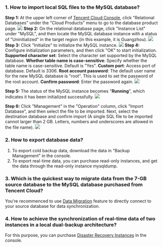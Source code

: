 ### 1. How to import local SQL files to the MySQL database?

**Step 1:** At the upper left corner of [Tencent Cloud Console](https://console.cloud.tencent.com/), click "Relational Databases" under the "Cloud Products" menu to go to the database product page.
![](https://main.qcloudimg.com/raw/0af4db8715dff80562105f951fece9fb.png)
**Step 2:** On the relational database page, click "Instance List" under "MySQL", and then locate the MySQL database instance with a status of "Uninitialized" in the target region (in this example, it is Guangzhou). 
![](https://main.qcloudimg.com/raw/a69b73d296fc74cec0c96c4e680caa66.png)
**Step 3:** Click "Initialize" to initialize the MySQL instance.
![](https://main.qcloudimg.com/raw/945a4e69bef68eb706a520d4cbac13cf.png)
**Step 4:** Configure initialization parameters, and then click "OK" to start initialization.
**Supported character set**: Select the character set supported by the MySQL database.
**Whether table name is case-sensitive**: Specify whether the table name is case-sensitive. Default is "Yes".
**Custom port**: Access port of database. Default is 3306.
**Root account password**: The default user name for the new MySQL database is "root". This is used to set the password of the root account.
**Confirm password**: Enter the password again.
![](https://main.qcloudimg.com/raw/8de4fc73cbc1e50f76546616958c24d0.png)

**Step 5:** The status of the MySQL instance becomes "**Running**", which indicates it has been initialized successfully.
![](https://main.qcloudimg.com/raw/4ec53b759f51cdb63edc3dc7c83faa3e.png)

**Step 6:** Click "Management" in the "Operation" column, click "Import Database", and then select the file to be imported. Next, select the destination database and confirm import (A single SQL file to be imported cannot larger than 2 GB. Letters, numbers and underscores are allowed in the file name).
![](//mc.qcloudimg.com/static/img/5cf4795c885ea7a699dcf5b94a4a725e/image.png)

### 2. How to export database data?
1. To export cold backup data, download the data in "Backup Management" in the console.
2. To export real-time data, you can purchase read-only instances, and get the data through the read-only instance mysqldump.

### 3. Which is the quickest way to migrate data from the 7-GB source database to the MySQL database purchased from Tencent Cloud?
You're recommenced to use [Data Migration](https://cloud.tencent.com/document/product/571/8710) feature to directly connect to your source database for data synchronization.

### 4. How to achieve the synchronization of real-time data of two instances in a local dual-backup architecture?
For this purpose, you can purchase [Disaster Recovery Instances](https://intl.cloud.tencent.com/document/product/236/7272) in the console.
